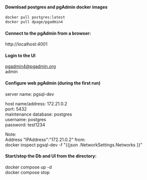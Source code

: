 #### Download postgres and pgAdmin docker images
```bash
docker pull postgres:latest  
docker pull dpage/pgadmin4  
```

#### Connect to the pgAdmin from a browser:
http://localhost:4001  

#### Login to the UI
pgadmin4@pgadmin.org  
admin  

#### Configure web pgAdmin (during the first run)  
server name:        pgsql-dev  

host name/address:  172.21.0.2  
port:               5432  
maintenance database: postgres  
username:           postgres  
password:           test1234

Note:  
Address "IPAddress":"172.21.0.2" from:  
docker inspect pgsql-dev -f "{{json .NetworkSettings.Networks }}"  

#### Start/stop the Db and UI from the directory:
docker compose up -d  
docker compose stop  